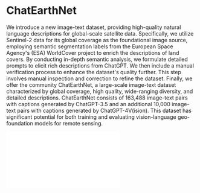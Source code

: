 # ChatEarthNet
We introduce a new image-text dataset, providing high-quality natural language descriptions for global-scale satellite data. Specifically, we utilize Sentinel-2 data for its global coverage as the foundational image source, employing semantic segmentation labels from the European Space Agency's (ESA) WorldCover project to enrich the descriptions of land covers. By conducting in-depth semantic analysis, we formulate detailed prompts to elicit rich descriptions from ChatGPT. We then include a manual verification process to enhance the dataset's quality further. This step involves manual inspection and correction to refine the dataset. Finally, we offer the community ChatEarthNet, a large-scale image-text dataset characterized by global coverage, high quality, wide-ranging diversity, and detailed descriptions. ChatEarthNet consists of 163,488 image-text pairs with captions generated by ChatGPT-3.5 and an additional 10,000 image-text pairs with captions generated by ChatGPT-4V(ision). This dataset has significant potential for both training and evaluating vision-language geo-foundation models for remote sensing. 

![Example Image](images/dataset_png.pdf "An overview of the ChatEarthNet dataset. We randomly select image-text samples from four different locations. The left and top sides display the descriptions generated by ChatGPT-4V. While the right and bottom sides show two samples produced by ChatGPT-3.5. We use different colors to highlight the words of different land cover types.")
